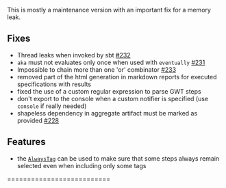This is mostly a maintenance version with an important fix for a memory leak.

## Fixes

 * Thread leaks when invoked by sbt [#232](https://github.com/etorreborre/specs2/issues/232) 
 * `aka` must not evaluates only once when used with `eventually` [#231](https://github.com/etorreborre/specs2/issues/231) 
 * Impossible to chain more than one 'or' combinator [#233](https://github.com/etorreborre/specs2/issues/233) 
 * removed part of the html generation in markdown reports for executed specifications with results
 * fixed the use of a custom regular expression to parse GWT steps
 * don't export to the console when a custom notifier is specified (use `console` if really needed)
 * shapeless dependency in aggregate artifact must be marked as provided [#228](https://github.com/etorreborre/specs2/issues/228) 

## Features

 * the [`AlwaysTag`](http://etorreborre.github.io/specs2/guide/org.specs2.guide.HowTo.html#Always+tag) can be used to make sure that some steps always remain selected even when including only some tags

 ==========================

